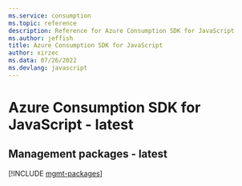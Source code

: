 ```yaml
---
ms.service: consumption
ms.topic: reference
description: Reference for Azure Consumption SDK for JavaScript
ms.author: jeffish
title: Azure Consumption SDK for JavaScript
author: xirzec
ms.data: 07/26/2022
ms.devlang: javascript
---
```

# Azure Consumption SDK for JavaScript - latest

## Management packages - latest
[!INCLUDE [mgmt-packages](consumption-mgmt-index.md)]